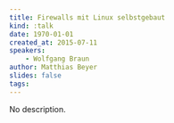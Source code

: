 ```yaml
---
title: Firewalls mit Linux selbstgebaut
kind: :talk
date: 1970-01-01
created_at: 2015-07-11
speakers:
    - Wolfgang Braun
author: Matthias Beyer
slides: false
tags:
---
```


No description.
